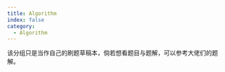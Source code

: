```yaml
---
title: Algorithm
index: false
category:
  - Algorithm
---
```


该分组只是当作自己的刷题草稿本，倘若想看题目与题解，可以参考大佬们的题解。